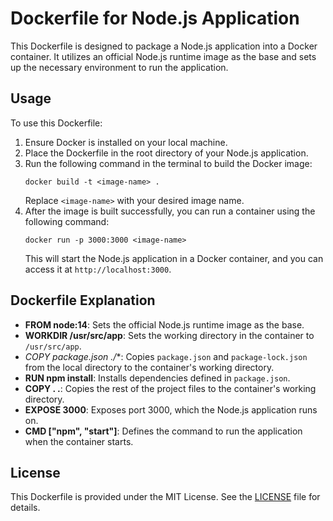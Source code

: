 # Dockerfile for Node.js Application

This Dockerfile is designed to package a Node.js application into a Docker container. It utilizes an official Node.js runtime image as the base and sets up the necessary environment to run the application.

## Usage

To use this Dockerfile:

1. Ensure Docker is installed on your local machine.
2. Place the Dockerfile in the root directory of your Node.js application.
3. Run the following command in the terminal to build the Docker image:
   ```
   docker build -t <image-name> .
   ```
   Replace `<image-name>` with your desired image name.
4. After the image is built successfully, you can run a container using the following command:
   ```
   docker run -p 3000:3000 <image-name>
   ```
   This will start the Node.js application in a Docker container, and you can access it at `http://localhost:3000`.

## Dockerfile Explanation

- **FROM node:14**: Sets the official Node.js runtime image as the base.
- **WORKDIR /usr/src/app**: Sets the working directory in the container to `/usr/src/app`.
- **COPY package*.json ./**: Copies `package.json` and `package-lock.json` from the local directory to the container's working directory.
- **RUN npm install**: Installs dependencies defined in `package.json`.
- **COPY . .**: Copies the rest of the project files to the container's working directory.
- **EXPOSE 3000**: Exposes port 3000, which the Node.js application runs on.
- **CMD ["npm", "start"]**: Defines the command to run the application when the container starts.

## License

This Dockerfile is provided under the MIT License. See the [LICENSE](LICENSE) file for details.
